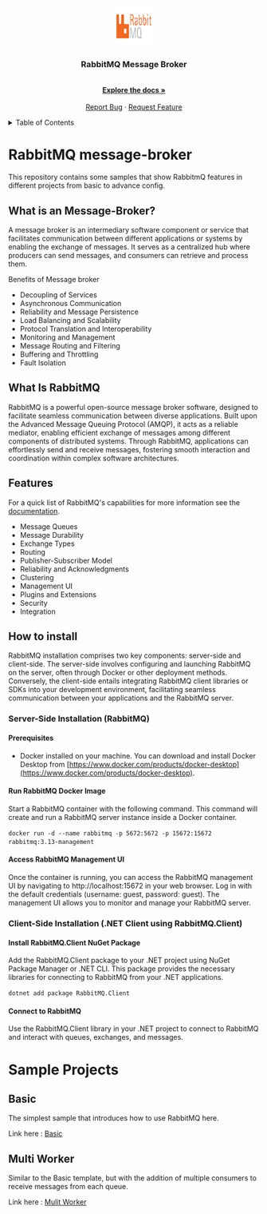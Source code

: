 <!-- PROJECT LOGO -->
<br />
<div align="center">
  <a href="https://github.com/hsjalilian/RabbitMQ">
    <img src="/images/rabbitmq_logo.png" alt="RabitMQ Logo" width="80" height="80">
  </a>

  <h3 align="center">RabbitMQ Message Broker</h3>

  <p align="center">   
    <br />
    <a href="https://github.com/hsjalilian/RabbitMQ/tree/master/docs"><strong>Explore the docs »</strong></a>
    <br />
    <br />
    <a href="https://github.com/hsjalilian/RabbitMQ/issues">Report Bug</a>
    ·
    <a href="https://github.com/hsjalilian/RabbitMQ/issues">Request Feature</a>
  </p>
</div>


<!-- TABLE OF CONTENTS -->
<details>
  <summary>Table of Contents</summary>
  <ol>
    <li><a href="#rabbitmq-message-broker">RabbitMQ message-broker</a></li>  
    <li><a href="#what-is-an-nessage-broker?">What Is an Message-Broker?</a></li>
    <li><a href="#what-is-rabbitmq">What Is RabbitMQ</a></li>
    <li><a href="#features">Features</a></li>
    <li><a href="#how-to-install">How to install</a></li>    
    <li>
      <a href="#sample-projects">Sample Projects</a>
      <ul>
        <li><a href="#basic">Basic</a></li>
        <li><a href="#multi-worker">Multi Worker</a></li>        
      </ul>
    </li>
  </ol>
</details>

# RabbitMQ message-broker
This repository contains some samples that show RabbitmQ features in different projects from basic to advance config.  


##  What is an Message-Broker?
A message broker is an intermediary software component or service that facilitates communication between different applications or systems by enabling the exchange of messages. It serves as a centralized hub where producers can send messages, and consumers can retrieve and process them.

Benefits of Message broker

* Decoupling of Services
* Asynchronous Communication 
* Reliability and Message Persistence 
* Load Balancing and Scalability 
* Protocol Translation and Interoperability 
* Monitoring and Management 
* Message Routing and Filtering 
* Buffering and Throttling 
* Fault Isolation 


## What Is RabbitMQ
RabbitMQ is a powerful open-source message broker software, designed to facilitate seamless communication between diverse applications. Built upon the Advanced Message Queuing Protocol (AMQP), it acts as a reliable mediator, enabling efficient exchange of messages among different components of distributed systems. Through RabbitMQ, applications can effortlessly send and receive messages, fostering smooth interaction and coordination within complex software architectures.

## Features

For a quick list of RabbitMQ's capabilities for more information see the [documentation](https://www.rabbitmq.com/release-information).

* Message Queues
* Message Durability
* Exchange Types
* Routing
* Publisher-Subscriber Model
* Reliability and Acknowledgments
* Clustering
* Management UI
* Plugins and Extensions
* Security
* Integration


## How to install

RabbitMQ installation comprises two key components: server-side and client-side. The server-side involves configuring and launching RabbitMQ on the server, often through Docker or other deployment methods. Conversely, the client-side entails integrating RabbitMQ client libraries or SDKs into your development environment, facilitating seamless communication between your applications and the RabbitMQ server.

### Server-Side Installation (RabbitMQ)

#### Prerequisites
- Docker installed on your machine. You can download and install Docker Desktop from [https://www.docker.com/products/docker-desktop](https://www.docker.com/products/docker-desktop).

#### Run RabbitMQ Docker Image
Start a RabbitMQ container with the following command. This command will create and run a RabbitMQ server instance inside a Docker container.

`docker run -d --name rabbitmq -p 5672:5672 -p 15672:15672 rabbitmq:3.13-management`

#### Access RabbitMQ Management UI
Once the container is running, you can access the RabbitMQ management UI by navigating to http://localhost:15672 in your web browser. Log in with the default credentials (username: guest, password: guest). The management UI allows you to monitor and manage your RabbitMQ server.


### Client-Side Installation (.NET Client using RabbitMQ.Client)

#### Install RabbitMQ.Client NuGet Package
Add the RabbitMQ.Client package to your .NET project using NuGet Package Manager or .NET CLI. This package provides the necessary libraries for connecting to RabbitMQ from your .NET applications.

`dotnet add package RabbitMQ.Client`

#### Connect to RabbitMQ
Use the RabbitMQ.Client library in your .NET project to connect to RabbitMQ and interact with queues, exchanges, and messages.

# Sample Projects

## Basic 

The simplest sample that introduces how to use RabbitMQ here.

Link here : [Basic](https://github.com/hsjalilian/RabbitMQ/tree/main/src/Basic)

## Multi Worker  

Similar to the Basic template, but with the addition of multiple consumers to receive messages from each queue.

Link here : [Mulit Worker](https://github.com/hsjalilian/RabbitMQ/tree/main/src/MulitWorker)

